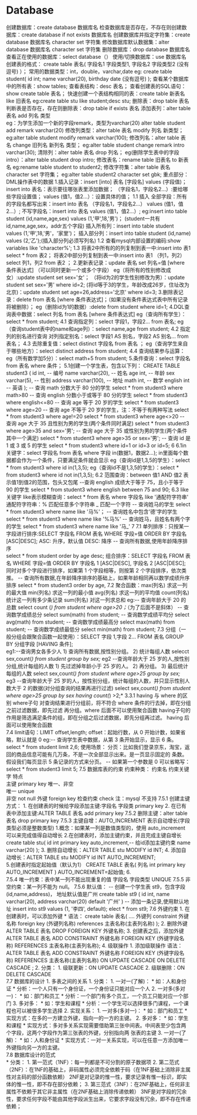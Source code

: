 # Database
创建数据库：create database 数据库名
检查数据库是否存在，不存在则创建数据库：create database if not exists 数据库名
创建数据库并指定字符集：create database 数据库名 character set 字符集
修改数据库默认数据集：alter database 数据库名 character set 字符集
删除数据库：drop database 数据库名
查看正在使用的数据库：select database（）
使用/切换数据库：use 数据库名
创建表的格式：
create table 表名(
  字段名1 字段类型1,
  字段名2 字段类型2    (没有逗号)
）；
常用的数据类型：int，double，varchar,date
eg:
create table student(
  id int;
  name varchar(20),
  birthday date   (没有逗号)
);
查看某个数据库中的所有表：show tables;
查看表结构：desc 表名；
查看创建表的SQL语句：show create table 表名；
快速创建一个表结构相同的表：create table 新表名 like 旧表名   eg:create table stu like student;desc stu;
删除表：drop table 表名
判断表是否存在，存在则删除表：drop table if exists 表名
添加表列：alter table 表名 add 列名 类型     
eg：为学生添加一个新的字段remark，类型为varchar(20)
  alter table student add remark varchar(20)
修改列类型：alter table 表名 modify 列名 新类型；       eg:alter table student modify remark varchar(100);
修改列名：alter table 表名 change 旧列名 新列名 类型；   eg:alter table student change remark intro varchar(30);
清除列：alter table 表名 drop 列名；     eg(删除学生表中的字段intro）：alter table student drop intro;
修改表名：rename table 旧表名 to 新表名      eg:rename table student to student2;
修改字符集：alter table 表名 character set 字符集；   eg:alter table student2 character set gbk;
重点部分：
DML操作表中的数据
1.插入记录：insert [into] 表名 [字段名] values (字段值)；
            insert into 表名：表示要往哪张表里添加数据；
            （字段名1，字段名2...）:要给哪些字段设置值；
            values (值1，值2...）：设置具体的值；
  1.1 插入    全部字段：所有的字段名都写出来：insert into 表名 （字段名1，字段名2...） values (值1，值2...）;
                     不写字段名：insert into 表名 values (值1，值2...）;
                     eg:insert into table student (id,name,age,sex) values (1,'甲',18,'男')；
                         (student一共有id,name,age,sex，addr五个字段)
                        插入所有列：insert into table student values (1,'甲',18,'男'，'家里')；
                        插入部分列：insert into table student (id,name) values (2,'乙');(插入部分列必须写列名)
  1.2 查看mysql内部设置的编码:show variables like 'character%';
  1.3 将表2中所有的的列复制到表一中:insert into  表1 select * from 表2；
      将表2中部分列复制到表一中:insert into 表1 （列1，列2） select 列1，列2 from 表2 ；
2.更新表记录：update 表名 set 列名=值 [where 条件表达式]        （可以同时更新一个或多个字段）
            eg（将所有的性别修改成女）:update student set sex='女'；
               （将id为2的学生性别修改为男）：update student set sex='男' where id=2;
               (将id等于3的学生，年龄改成26岁，住址改为北京)：update student set age=26,address='北京' where id=3;
3.删除表记录：delete from 表名 [where 条件表达式]；（如果没有条件表达式表中所有记录将被删除）；
            eg（删除id为1的数据）:delete from student where id=1;
4.DQL查询表中数据：select 列名 from 表名 [where 条件表达式]
                eg（查询所有学生）：select * from student;
  4.1 查询指定列：select 字段1，字段2... from 表名;
              eg（查询student表中的name和age列）：select name,age from student;
  4.2 指定列的别名进行查询
        对列指定别名：select 字段1 AS 别名，字段2 AS 别名... from 表名；
  4.3 去除重复值：select distinct 字段名 from 表名 ；   eg（查询学生来自于哪些地方）：select distinct address from student;
  4.4 查询结果参与运算：eg（所有数学加5分）：select math+5 from student;
5.条件查询：select 字段名 from 表名 where 条件；
   5.1创建一个学生表，包含以下列：
       CREATE TABLE student3 (
           id int, -- 编号
           name varchar(20), -- 姓名
           age int, -- 年龄
           sex varchar(5), -- 性别
           address varchar(100), -- 地址
           math int, -- 数学
           english int -- 英语
    );
    -- 查询 math 分数大于 80 分的学生
      select * from student3 where math>80
    -- 查询 english 分数小于或等于 80 分的学生
      select * from student3 where english<=80
    -- 查询 age 等于 20 岁的学生
      select * from student3 where age=20
    -- 查询 age 不等于 20 岁的学生，注：不等于有两种写法
      select * from student3 where age!=20
      select * from student3 where age<>20
    -- 查询 age 大于 35 且性别为男的学生(两个条件同时满足)
      select * from student3 where age>35 and sex='男';
    -- 查询 age 大于 35 或性别为男的学生(两个条件其中一个满足)
      select * from student3 where age>35 or sex='男';
    -- 查询 id 是 1 或 3 或 5 的学生
      select * from student3 where id=1 or id=3 or id=5;
 6  6.1in关键字：select 字段名 from 表名 where 字段 in(数据1，数据2...);
              in里面每个数据都会作为一个条件，只要满足条件就会显示
             eg（查询id是1,3,5的学生）：select * from student3 where id in(1,3,5);
             eg（查询id不是1,3,5的学生）：select * from student3 where id not in(1,3,5);
    6.2 范围查询：between 值1 AND 值2
         表示值1到值2的范围，包头又包尾
         --查询 english 成绩大于等于 75，且小于等于 90 的学生
            select * from student3 where english between 75 and 90;
    6.3 like关键字
        like表示模糊查询：select * from 表名 where 字段名 like '通配符字符串'
        通配符字符串：%  匹配任意多个字符串
                    _  匹配一个字符
        -- 查询姓马的学生
          select * from student3 where name like '马%'；
        -- 查询姓名中包含'德'字的学生
          select * from student3 where name like '%马%'
        -- 查询姓马，且姓名有两个字的学生
          select * from student3 where name like '马_'
 7 7.1 单列排序：只按某一字段进行排序:SELECT 字段名 FROM 表名 WHERE 字段=值 ORDER BY 字段名 [ASC|DESC];
            ASC: 升序，默认值      DESC: 降序
            -- 查询所有数据,使用年龄降序排序            
                select * from student order by age desc;
       组合排序：SELECT 字段名 FROM 表名 WHERE 字段=值 ORDER BY 字段名 1 [ASC|DESC], 字段名 2 [ASC|DESC];
            同时对多个字段进行排序，如果第 1 个字段相等，则按第 2 个字段排序，依次类推。
              -- 查询所有数据,在年龄降序排序的基础上，如果年龄相同再以数学成绩升序排序
                select * from student3 order by age,
   7.2 聚合函数：max(列名) 求这一列的最大值
                min(列名) 求这一列的最小值
                avg(列名) 求这一列的平均值
                count(列名) 统计这一列有多少条记录
                sum(列名) 对这一列求总和
         eg:-- 查询年龄大于 20 的总数
              select count (*) from student where age>20；*（为了后面不是斜体）
            -- 查询数学成绩总分
              select sum(math) from student;
            -- 查询数学成绩平均分
              select avg(math) from student;
            -- 查询数学成绩最高分
              select max(math) from student;
            -- 查询数学成绩最低分
              select min(math) from student;
   7.3 分组（一般分组会跟聚合函数一起使用）：SELECT 字段 1,字段 2... FROM 表名 GROUP BY 分组字段 [HAVING 条件];        
         eg1:--查询男女各多少人
              1) 查询所有数据,按性别分组。
              2) 统计每组人数 
                  selecct sex,count(*) from student group by sex;*
         eg2 --查询年龄大于 25 岁的人,按性别分组,统计每组的人数
                1) 先过滤掉年龄小于 25 岁的人。
                2) 再分组。
                3) 最后统计每组的人数
                  select sex,count(*) from student where age>25 group by sex;*
         eg3 --查询年龄大于 25 岁的人，按性别分组，统计每组的人数，并只显示性别人数大于 2 的数据(对分组查询的结果再进行过滤)
                select sex,count(*) from student where age>25 group by sex having count(*) >2;*
        3.3.1 having 与 where 的区别
                where子句 对查询结果进行分组前，将不符合 where 条件的行去掉，即在分组之前过滤数据，即先过滤
                          再分组。where 后面不可以使用聚合函数
                having子句的作用是筛选满足条件的组，即在分组之后过滤数据，即先分组再过滤。
                          having 后面可以使用聚合函数        
    7.4 limit语句：LIMIT offset,length; 
                  offset：起始行数，从 0 开始计数，如果省略，默认就是 0 
                  eg:-- 查询学生表中数据，从第 3 条开始显示，显示 6 条。
                          select * from student limit 2,6;
                  使用场景：
                        分页：比如我们登录京东，淘宝，返回的商品信息可能有几万条，不是一次全部显示出来。是一页显示固定的
                              条数。 假设我们每页显示 5 条记录的方式来分页。
                                -- 如果第一个参数是 0 可以省略写：
                                      select * from student3 limit 5;
   7.5 数据库表的约束
         约束种类：
          约束名    约束关键字                      特点         
          主键      primary key                   唯一、非空                                                     
          唯一      unique      
          非空      not null
          外键      foreign key
          检查约束   check 注：mysql 不支持
      7.5.1 创建主键方式：
            1. 在创建表的时候给字段添加主键:字段名 字段类 primary key
            2. 在已有表中添加主键:ALTER TABLE 表名 add primary key
      7.5.2 删除主键：alter table 表名 drop primary key
      7.5.3 主键自增：AUTO_INCREMENT 表示自动增长(字段类型必须是整数类型)
            1.概念：如果某一列是数值类型的，使用 auto_increment 可以来完成值得自动增长
            2.在创建表时，添加主键约束，并且完成主键自增长
            create table stu(
              id int primary key auto_increment,-- 给id添加主键约束
              name varchar(20)
            );
            3. 删除自动增长：ALTER TABLE stu MODIFY id INT;
			      4. 添加自动增长：ALTER TABLE stu MODIFY id INT AUTO_INCREMENT;   
            5.创建表时指定起始值（默认为1）
                CREATE TABLE 表名(
                列名 int primary key AUTO_INCREMENT
                ) AUTO_INCREMENT=起始值;
            6.       
      7.5.4 唯一约束：表中某一列不能出现重复的值
            字段名 字段类型 UNIQUE
      7.5.5 非空约束：某一列不能为 null。
      7.5.6 默认值：
            -- 创建一个学生表 st9，包含字段(id,name,address)， 地址默认值是广州
                create table st9 (
                 id int,
                 name varchar(20),
                 address varchar(20) default '广州'
                )
            -- 添加一条记录,使用默认地址
                insert into st9 values (1, '李四', default);
                  elect * from st9;
   7.6 外键约束
        1. 在创建表时，可以添加外键
          * 语法：
            create table 表名(
              ....
              外键列
              constraint 外键名称 foreign key (外键列名称) references 主表名称(主表列名称)
            );
        2. 删除外键
          ALTER TABLE 表名 DROP FOREIGN KEY 外键名称;
        3. 创建表之后，添加外键
          ALTER TABLE 表名 ADD CONSTRAINT 外键名称 FOREIGN KEY (外键字段名称) REFERENCES 主表名称(主表列名称);
	4. 级联操作
	  1. 添加级联操作
		语法：ALTER TABLE 表名 ADD CONSTRAINT 外键名称 
		FOREIGN KEY (外键字段名称) REFERENCES 主表名称(主表列名称) ON UPDATE CASCADE ON DELETE CASCADE  ;
	  2. 分类：
		1. 级联更新：ON UPDATE CASCADE 
		2. 级联删除：ON DELETE CASCADE 	  
    7.7  数据库的设计
	1. 多表之间的关系
		1. 分类：
			1. 一对一(了解)：
				* 如：人和身份证
				* 分析：一个人只有一个身份证，一个身份证只能对应一个人
			2. 一对多(多对一)：
				* 如：部门和员工
				* 分析：一个部门有多个员工，一个员工只能对应一个部门
			3. 多对多：
				* 如：学生和课程
				* 分析：一个学生可以选择很多门课程，一个课程也可以被很多学生选择
		2. 实现关系：
			1. 一对多(多对一)：
				* 如：部门和员工
				* 实现方式：在多的一方建立外键，指向一的一方的主键。
			2. 多对多：
				* 如：学生和课程
				* 实现方式：多对多关系实现需要借助第三张中间表。中间表至少包含两个字段，这两个字段作为第三张表的外键，分别指向两					    张表的主键
			3. 一对一(了解)：
				* 如：人和身份证
				* 实现方式：一对一关系实现，可以在任意一方添加唯一外键指向另一方的主键。                     
     7.8  数据库设计的范式  
     		* 分类：
			1. 第一范式（1NF）：每一列都是不可分割的原子数据项
			2. 第二范式（2NF）：在1NF的基础上，非码属性必须完全依赖于码（在1NF基础上消除非主属性对主码的部分函数依赖）
					  2NF是对记录的惟一性，要求记录有惟一标识，即实体的惟一性，即不存在部分依赖；
			3. 第三范式（3NF）：在2NF基础上，任何非主属性不依赖于其它非主属性（在2NF基础上消除传递依赖）
					  3NF是对字段的冗余性，要求任何字段不能由其他字段派生出来，它要求字段没有冗余，即不存在传递依赖；
					  
                     
                     
                     
                     
                     
                     
                     
                     
                     
                     
                     
                     
                     
                  
